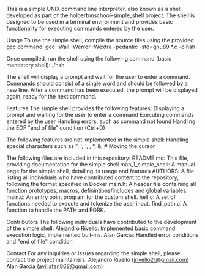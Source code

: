 This is a simple UNIX command line interpreter, also known as a shell, developed as part of the holbertonschool-simple_shell project. The shell is designed to be used in a terminal environment and provides basic functionality for executing commands entered by the user.

Usage
To use the simple shell, compile the source files using the provided gcc command:
gcc -Wall -Werror -Wextra -pedantic -std=gnu89 *.c -o hsh

Once compiled, run the shell using the following command (basic mandatory shell):
./hsh

The shell will display a prompt and wait for the user to enter a command. Commands should consist of a single word and should be followed by a new line. After a command has been executed, the prompt will be displayed again, ready for the next command.

Features
The simple shell provides the following features:
Displaying a prompt and waiting for the user to enter a command
Executing commands entered by the user
Handling errors, such as command not found
Handling the EOF "end of file" condition (Ctrl+D)

The following features are not implemented in the simple shell:
Handling special characters such as ", ', `, , *, &, #
Moving the cursor

The following files are included in this repository:
README.md: This file, providing documentation for the simple shell
man_1_simple_shell: A manual page for the simple shell, detailing its usage and features
AUTHORS: A file listing all individuals who have contributed content to the repository, following the format specified in Docker
main.h: A header file containing all function prototypes, macros, definintions/includes and global variables.
main.c: An entry point program for the custom shell.
hell.c: A set of functions needed to execute and tokenize the user input.
find_path.c: A function to handle the PATH and FORK.

Contributors
The following individuals have contributed to the development of the simple shell:
Alejandro Rivello: Implemented basic command execution logic, implemented buil-ins.
Alan Garcia: Handled error conditions and "end of file" condition

Contact
For any inquiries or issues regarding the simple shell, please contact the project maintainers:
Alejandro Rivello (jrivello21@gmail.com)
Alan Garcia (avillafan868@gmail.com)
